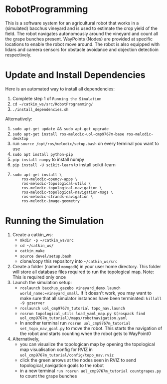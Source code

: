 # RobotProgramming
This is a software system for an agricultural robot that works in a (simulated) bacchus vineyard and is used to estimate the crop yield of the field. The robot navigates autonomously around the vineyard and count all the grape bunches present. WayPoints (Nodes) are provided at specific locations to enable the robot move around. The robot is also equipped with lidars and camera sensors for obstacle avoidance and objection detectioin respectively.

# Update and Install Dependencies
Here is an automated way to install all dependencies:
1. Complete step 1 of ```Running the Simulation```
2. ```cd ~/catkin_ws/src/RobotProgramming/```
3. ```./install_dependencies.sh```

Alternatively:
1. ```sudo apt-get update && sudo apt-get upgrade```
2. ```sudo apt-get install ros-melodic-uol-cmp9767m-base ros-melodic-desktop```
3. run ```source /opt/ros/melodic/setup.bash``` on every terminal you want to use
4. ```sudo apt install python-pip```
5. ```pip install numpy``` to install numpy
6. ```pip install -U scikit-learn``` to install scikit-learn
7.  ```
    sudo apt-get install \
        ros-melodic-opencv-apps \
        ros-melodic-topological-utils \
        ros-melodic-topological-navigation \
        ros-melodic-topological-navigation-msgs \
        ros-melodic-strands-navigation \
        ros-melodic-image-geometry
     ```
# Running the Simulation
1. Create a catkin_ws:
   - ```mkdir -p ~/catkin_ws/src```
   - ```cd ~/catkin_ws/```
   - ```catkin_make```
   - ```source devel/setup.bash```
   - clone/copy this repository into ```~/catkin_ws/src```
2.  Create a folder (named ```mongodb```) in your user home directory. This folder will store all database files required to run the topological map.
Note: This is required only once
3. Launch the simulation setup:
   - ```roslaunch bacchus_gazebo vineyard_demo.launch world_name:=vineyard_small```. If it doesn't work, you may want to make sure that all simulator instances  have been terminated: ```killall -9 gzserver```
   - ```roslaunch uol_cmp9767m_tutorial topo_nav.launch```
   - ```rosrun topological_utils load_yaml_map.py $(rospack find uol_cmp9767m_tutorial)/maps/robotnavigation.yaml```
   - In another terminal run ```rosrun uol_cmp9767m_tutorial set_topo_nav_goal.py``` to move the robot. This starts the navigation of the robot and starts counting when the robot gets to WayPoint0
4. Alternatively,
   - you can visualize the topologican map by opening the topological map visualisation config for RVIZ in ```uol_cmp9767m_tutorial/config/topo_nav.rviz```
   - click the green arrows at the nodes seen in RVIZ to send topological_navigation goals to the robot
   - in a new terminal ```run rosrun uol_cmp9767m_tutorial countgrapes.py``` to count the grape bunches
 

